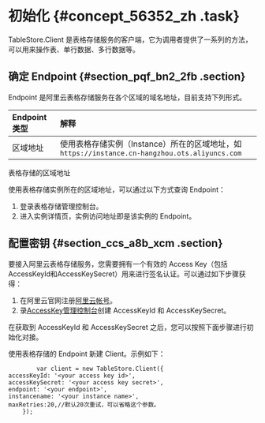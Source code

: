 # 初始化 {#concept_56352_zh .task}

TableStore.Client 是表格存储服务的客户端，它为调用者提供了一系列的方法，可以用来操作表、单行数据、多行数据等。

## 确定 Endpoint {#section_pqf_bn2_2fb .section}

Endpoint 是阿里云表格存储服务在各个区域的域名地址，目前支持下列形式。

|Endpoint类型|解释|
|:---------|:-|
|区域地址|使用表格存储实例（Instance）所在的区域地址，如 `https://instance.cn-hangzhou.ots.aliyuncs.com`|

表格存储的区域地址

使用表格存储实例所在的区域地址，可以通过以下方式查询 Endpoint：

1.  登录表格存储管理控制台。
2.  进入实例详情页，实例访问地址即是该实例的 Endpoint。

## 配置密钥 {#section_ccs_a8b_xcm .section}

要接入阿里云表格存储服务，您需要拥有一个有效的 Access Key（包括AccessKeyId和AccessKeySecret）用来进行签名认证。可以通过如下步骤获得：

1.  在阿里云官网注册[阿里云帐号](https://account.aliyun.com/register/register.htm)。
2.  录[AccessKey管理控制台](https://ak-console.aliyun.com/#/accesskey)创建 AccessKeyId 和 AccessKeySecret。

在获取到 AccessKeyId 和 AccessKeySecret 之后，您可以按照下面步骤进行初始化对接。

使用表格存储的 Endpoint 新建 Client。示例如下：

``` {#codeblock_4ed_rna_fu5}
        var client = new TableStore.Client({
accessKeyId: '<your access key id>',
accessKeySecret: '<your access key secret>',
endpoint: '<your endpoint>',
instancename: '<your instance name>',
maxRetries:20,//默认20次重试，可以省略这个参数。
    });
			
```

